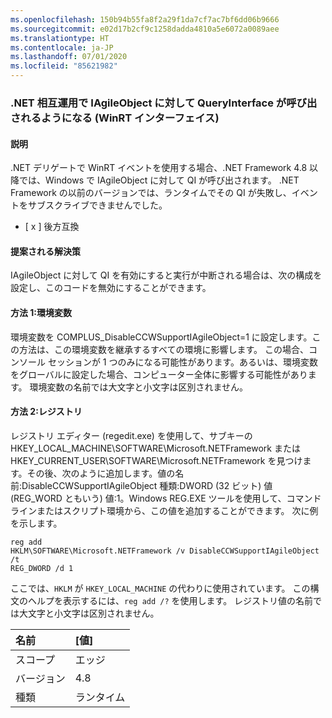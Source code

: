 ```yaml
---
ms.openlocfilehash: 150b94b55fa8f2a29f1da7cf7ac7bf6dd06b9666
ms.sourcegitcommit: e02d17b2cf9c1258dadda4810a5e6072a0089aee
ms.translationtype: HT
ms.contentlocale: ja-JP
ms.lasthandoff: 07/01/2020
ms.locfileid: "85621982"
---
```

### <a name="net-interop-will-now-queryinterface-for-iagileobject-a-winrt-interface"></a>.NET 相互運用で IAgileObject に対して QueryInterface が呼び出されるようになる (WinRT インターフェイス)

#### <a name="details"></a>説明

.NET デリゲートで WinRT イベントを使用する場合、.NET Framework 4.8 以降では、Windows で IAgileObject に対して QI が呼び出されます。  .NET Framework の以前のバージョンでは、ランタイムでその QI が失敗し、イベントをサブスクライブできませんでした。<ul><li>[ x ] 後方互換</li></ul>

#### <a name="suggestion"></a>提案される解決策

IAgileObject に対して QI を有効にすると実行が中断される場合は、次の構成を設定し、このコードを無効にすることができます。 <h4>方法 1:環境変数</h4> 環境変数を COMPLUS_DisableCCWSupportIAgileObject=1 に設定します。この方法は、この環境変数を継承するすべての環境に影響します。 この場合、コンソール セッションが 1 つのみになる可能性があります。あるいは、環境変数をグローバルに設定した場合、コンピューター全体に影響する可能性があります。 環境変数の名前では大文字と小文字は区別されません。 <h4>方法 2:レジストリ</h4> レジストリ エディター (regedit.exe) を使用して、サブキーの HKEY_LOCAL_MACHINE\SOFTWARE\Microsoft.NETFramework または HKEY_CURRENT_USER\SOFTWARE\Microsoft.NETFramework を見つけます。その後、次のように追加します。値の名前:DisableCCWSupportIAgileObject 種類:DWORD (32 ビット) 値 (REG_WORD ともいう) 値:1。Windows REG.EXE ツールを使用して、コマンド ラインまたはスクリプト環境から、この値を追加することができます。 次に例を示します。<pre><code class="lang-console">reg add HKLM\SOFTWARE\Microsoft\.NETFramework /v DisableCCWSupportIAgileObject /t REG_DWORD /d 1&#13;&#10;</code></pre>ここでは、<code>HKLM</code> が <code>HKEY_LOCAL_MACHINE</code> の代わりに使用されています。 この構文のヘルプを表示するには、<code>reg add /?</code> を使用します。 レジストリ値の名前では大文字と小文字は区別されません。

| 名前    | [値]       |
|:--------|:------------|
| スコープ   |エッジ|
|バージョン|4.8|
|種類|ランタイム|
